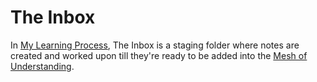 # The Inbox
In [My Learning Process](My%20Learning%20Process.md), The Inbox is a staging folder where notes are created and worked upon till they're ready to be added into the [Mesh of Understanding](Mesh%20of%20Understanding.md).